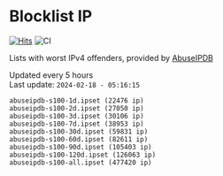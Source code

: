 # Blocklist IP

[![Hits](https://hits.seeyoufarm.com/api/count/incr/badge.svg?url=https%3A%2F%2Fgithub.com%2Fborestad%2Fblocklist-ip%2F&count_bg=%2379C83D&title_bg=%23555555&icon=&icon_color=%23E7E7E7&title=hits&edge_flat=false)](https://hits.seeyoufarm.com)  ![CI](https://img.shields.io/github/workflow/status/borestad/blocklist-ip/CI?style=flat-square)

Lists with worst IPv4 offenders, provided by [AbuseIPDB](https://www.abuseipdb.com/)

<!-- FOOTER-PLACEHOLDER -->
Updated every 5 hours<br>
Last update: `2024-02-18 - 05:16:15`
```
abuseipdb-s100-1d.ipset (22476 ip)
abuseipdb-s100-2d.ipset (27050 ip)
abuseipdb-s100-3d.ipset (30106 ip)
abuseipdb-s100-7d.ipset (38953 ip)
abuseipdb-s100-30d.ipset (59831 ip)
abuseipdb-s100-60d.ipset (82611 ip)
abuseipdb-s100-90d.ipset (105403 ip)
abuseipdb-s100-120d.ipset (126063 ip)
abuseipdb-s100-all.ipset (477420 ip)
```
